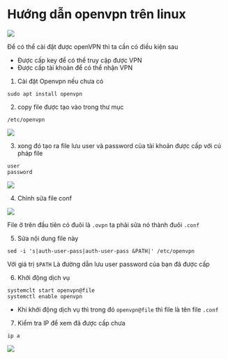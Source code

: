 # Hướng dẫn openvpn trên linux 

![](linux/images/screen_8.png)

Để có thể cài đặt được openVPN thì ta cần có điều kiện sau 
- Được cấp key để có thể truy cập được VPN 
- Được cấp tài khoản để có thể nhận VPN 

1. Cài đặt Openvpn nếu chưa có 
```
sudo apt install openvpn 
```

2. copy file được tạo vào trong thư mục 
```
/etc/openvpn
```

![](linux/images/screen_4.png)

3. xong đó tạo ra file lưu user và password của tài khoản được cấp với cú pháp file 
```
user
password
```

![](linux/images/screen_5.png)

4. Chỉnh sửa file conf 

![](linux/images/screen_6.png)

File ở trên đầu tiên có đuôi là `.ovpn` ta phải sửa nó thành đuôi `.conf` 

5. Sửa nội dung file này 
```
sed -i 's|auth-user-pass|auth-user-pass &PATH|' /etc/openvpn
```
Với giá trị `$PATH` Là đường dẫn lưu user password của bạn đã được cấp 

6. Khởi động dịch vụ
```
systemclt start openvpn@file
systemctl enable openvpn
```
- Khi khởi động dịch vụ thì trong đó `openvpn@file` thì file là tên file `.conf` 
7. Kiểm tra IP để xem đã được cấp chưa
```
ip a
```

![](linux/images/screen_7.png)


